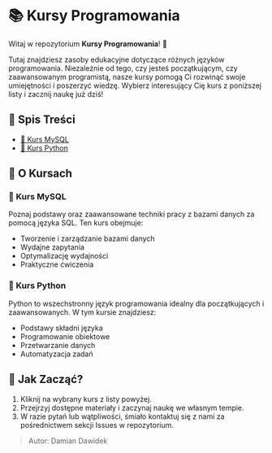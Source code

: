 # 📚 Kursy Programowania

Witaj w repozytorium **Kursy Programowania**! 👋

Tutaj znajdziesz zasoby edukacyjne dotyczące różnych języków programowania. Niezależnie od tego, czy jesteś początkującym, czy zaawansowanym programistą, nasze kursy pomogą Ci rozwinąć swoje umiejętności i poszerzyć wiedzę. Wybierz interesujący Cię kurs z poniższej listy i zacznij naukę już dziś!

## 📜 Spis Treści

- [📘 Kurs MySQL](./sql.md)
- [🐍 Kurs Python](./python.md)

## 🌟 O Kursach

### 📘 Kurs MySQL

Poznaj podstawy oraz zaawansowane techniki pracy z bazami danych za pomocą języka SQL. Ten kurs obejmuje:

- Tworzenie i zarządzanie bazami danych
- Wydajne zapytania
- Optymalizację wydajności
- Praktyczne ćwiczenia

### 🐍 Kurs Python

Python to wszechstronny język programowania idealny dla początkujących i zaawansowanych. W tym kursie znajdziesz:

- Podstawy składni języka
- Programowanie obiektowe
- Przetwarzanie danych
- Automatyzacja zadań

## 🎯 Jak Zacząć?

1. Kliknij na wybrany kurs z listy powyżej.
2. Przejrzyj dostępne materiały i zaczynaj naukę we własnym tempie.
3. W razie pytań lub wątpliwości, śmiało kontaktuj się z nami za pośrednictwem sekcji Issues w repozytorium.


> Autor: Damian Dawidek
